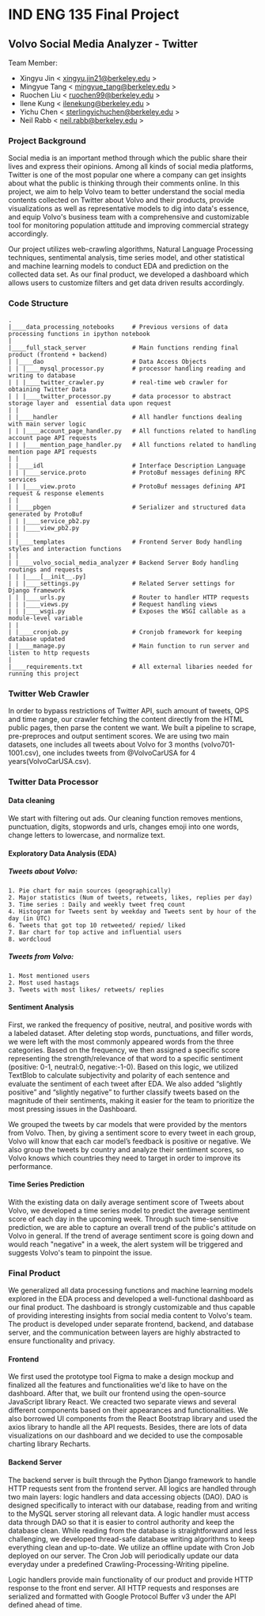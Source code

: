 # IND ENG 135 Final Project

## Volvo Social Media Analyzer - Twitter

Team Member:

- Xingyu Jin < xingyu.jin21@berkeley.edu >
- Mingyue Tang < mingyue_tang@berkeley.edu >
- Ruochen Liu < ruochen99@berkeley.edu >
- Ilene Kung < ilenekung@berkeley.edu >
- Yichu Chen < sterlingyichuchen@berkeley.edu >
- Neil Rabb < neil.rabb@berkeley.edu >

### Project Background

Social media is an important method through which the public share their lives and express their opinions. Among all kinds of social media platforms, Twitter is one of the most popular one where a company can get insights about what the public is thinking through their comments online. In this project, we aim to help Volvo team to better understand the social media contents collected on Twitter about Volvo and their products, provide visualizations as well as representative models to dig into data's essence, and equip Volvo's business team with a comprehensive and customizable tool for monitoring population attitude and improving commercial strategy accordingly.

Our project utilizes web-crawling algorithms, Natural Language Processing techniques, sentimental analysis, time series model, and other statistical and machine learning models to conduct EDA and prediction on the collected data set. As our final product, we developed a dashboard which allows users to customize filters and get data driven results accordingly.

### Code Structure

```
.
|____data_processing_notebooks     # Previous versions of data processing functions in ipython notebook
|
|____full_stack_server             # Main functions rending final product (frontend + backend)
| |____dao                         # Data Access Objects
| | |____mysql_processor.py        # processor handling reading and writing to database
| | |____twitter_crawler.py        # real-time web crawler for obtaining Twitter Data
| | |____twitter_processor.py      # data processor to abstract storage layer and  essential data upon request
| |
| |____handler                     # All handler functions dealing with main server logic
| | |____account_page_handler.py   # All functions related to handling account page API requests
| | |____mention_page_handler.py   # All functions related to handling mention page API requests
| |
| |____idl                         # Interface Description Language
| | |____service.proto             # ProtoBuf messages defining RPC services
| | |____view.proto                # ProtoBuf messages defining API request & response elements
| |
| |____pbgen                       # Serializer and structured data generated by ProtoBuf
| | |____service_pb2.py            
| | |____view_pb2.py
| |
| |____templates                   # Frontend Server Body handling styles and interaction functions
| |
| |____volvo_social_media_analyzer # Backend Server Body handling routings and requests
| | |____[__init__.py]             
| | |____settings.py               # Related Server settings for Django framework
| | |____urls.py                   # Router to handler HTTP requests
| | |____views.py                  # Request handling views
| | |____wsgi.py                   # Exposes the WSGI callable as a module-level variable
| |
| |____cronjob.py                  # Cronjob framework for keeping database updated
| |____manage.py                   # Main function to run server and listen to http requests
|
|____requirements.txt              # All external libaries needed for running this project
```

### Twitter Web Crawler

In order to bypass restrictions of Twitter API, such amount of tweets, QPS and time range, our crawler fetching the content directly from the HTML public pages, then parse the content we want. We built a pipeline to scrape, pre-preproces and output sentiment scores. We are using two main datasets, one includes all tweets about Volvo for 3 months (volvo701-1001.csv), one includes tweets from @VolvoCarUSA for 4 years(VolvoCarUSA.csv). 

### Twitter Data Processor

#### Data cleaning 

We start with filtering out ads. Our cleaning function removes mentions, punctuation, digits, stopwords and urls, changes emoji into one words, change letters to lowercase, and normalize text. 

#### Exploratory Data Analysis (EDA)

  ##### Tweets about Volvo: 
    1. Pie chart for main sources (geographically) 
    2. Major statistics (Num of tweets, retweets, likes, replies per day) 
    3. Time series : Daily and weekly tweet freq count 
    4. Histogram for Tweets sent by weekday and Tweets sent by hour of the day (in UTC) 
    6. Tweets that got top 10 retweeted/ repied/ liked 
    7. Bar chart for top active and influential users 
    8. wordcloud 
    
   ##### Tweets from Volvo: 
    1. Most mentioned users
    2. Most used hastags
    3. Tweets with most likes/ retweets/ replies 
 
 
#### Sentiment Analysis

First, we ranked the frequency of positive, neutral, and positive words with a labeled dataset. After deleting stop words, punctuations, and filler words, we were left with the most commonly appeared words from the three categories. Based on the frequency, we then assigned a specific score representing the strength/relevance of that word to a specific sentiment (positive: 0-1, neutral:0, negative:-1-0). Based on this logic, we utilized TextBlob to calculate subjectivity and polarity of each sentence and evaluate the sentiment of each tweet after EDA. We also added “slightly positive” and “slightly negative” to further classify tweets based on the magnitude of their sentiments, making it easier for the team to prioritize the most pressing issues in the Dashboard.

We grouped the tweets by car models that were provided by the mentors from Volvo. Then, by giving a sentiment score to every tweet in each group, Volvo will know that each car model’s feedback is positive or negative. We also group the tweets by country and analyze their sentiment scores, so Volvo knows which countries they need to target in order to improve its performance.

#### Time Series Prediction

With the existing data on daily average sentiment score of Tweets about Volvo, we developed a time series model to predict the average sentiment score of each day in the upcoming week. Through such time-sensitive prediction, we are able to capture an overall trend of the public's attitude on Volvo in general. If the trend of average sentiment score is going down and would reach "negative" in a week, the alert system will be triggered and suggests Volvo's team to pinpoint the issue.

### Final Product

We generalized all data processing functions and machine learning models explored in the EDA process and developed a well-functional dashboard as our final product. The dashboard is strongly customizable and thus capable of providing interesting insights from social media content to Volvo's team. The product is developed under separate frontend, backend, and database server, and the communication between layers are highly abstracted to ensure functionality and privacy.

#### Frontend 

We first used the prototype tool Figma to make a design mockup and finalized all the features and functionalities we'd like to have on the dashboard. After that, we built our frontend using the open-source JavaScript library React. We creacted two separate views and several different components based on their appearances and functionalities. We also borrowed UI components from the React Bootstrap library and used the axios library to handle all the API requests. Besides, there are lots of data visualizations on our dashboard and we decided to use the composable charting library Recharts.

#### Backend Server

The backend server is built through the Python Django framework to handle HTTP requests sent from the frontend server. All logics are handled through two main layers: logic handlers and data accessing objects (DAO). DAO is designed specifically to interact with our database, reading from and writing to the MySQL server storing all relevant data. A logic handler must access data through DAO so that it is easier to control authority and keep the database clean. While reading from the database is straightforward and less challenging, we developed thread-safe database writing algorithms to keep everything clean and up-to-date. We utilize an offline update with Cron Job deployed on our server. The Cron Job will periodically update our data everyday under a predefined Crawling-Processing-Writing pipeline. 

Logic handlers provide main functionality of our product and provide HTTP response to the front end server. All HTTP requests and responses are serialized and formatted with Google Protocol Buffer v3 under the API defined ahead of time. 
